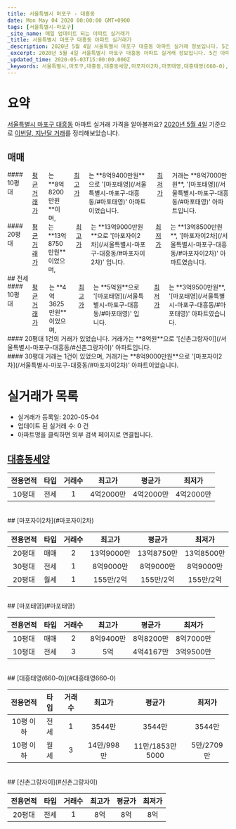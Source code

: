 ```yaml
---
title: 서울특별시 마포구 - 대흥동
date: Mon May 04 2020 00:00:00 GMT+0900
tags: [서울특별시-마포구]
_site_name: 매일 업데이트 되는 아파트 실거래가
_title: 서울특별시 마포구 대흥동 아파트 실거래가
_description: 2020년 5월 4일 서울특별시 마포구 대흥동 아파트 실거래 정보입니다. 5건 아파트 정보가 있습니다.
_excerpt: 2020년 5월 4일 서울특별시 마포구 대흥동 아파트 실거래 정보입니다. 5건 아파트 정보가 있습니다.
_updated_time: 2020-05-03T15:00:00.000Z
_keywords: 서울특별시,마포구,대흥동,대흥동세양,마포자이2차,마포태영,대흥태영(660-0),신촌그랑자이
---
```





# 요약
<ins>서울특별시 마포구 대흥동</ins> 아파트 실거래 가격을 알아볼까요? <ins>2020년 5월 4일</ins> 기준으로 <ins>이번달, 지난달 거래</ins>를 정리해보았습니다.

## 매매
<div class="container">
<div class="six columns" markdown="1">
#### 10평대
<ins>평균 거래가</ins>는 **8억8200만원**이며, <ins>최고가</ins>는 **8억9400만원**으로 '[마포태영](/서울특별시-마포구-대흥동/#마포태영)' 아파트이었습니다. <ins>최저가</ins> 거래는 **8억7000만원**, '[마포태영](/서울특별시-마포구-대흥동/#마포태영)' 아파트입니다.
</div>
<div class="six columns" markdown="1">
#### 20평대
<ins>평균 거래가</ins>는 **13억8750만원**이었으며, <ins>최고가</ins>는 **13억9000만원**으로 '[마포자이2차](/서울특별시-마포구-대흥동/#마포자이2차)' 입니다. <ins>최저가</ins>는 **13억8500만원**, '[마포자이2차](/서울특별시-마포구-대흥동/#마포자이2차)' 아파트였습니다.
</div>
</div>
## 전세
<div class="container">
<div class="six columns" markdown="1">
#### 10평대
<ins>평균 거래가</ins>는 **4억3625만원**이었으며, <ins>최고가</ins>는 **5억원**으로 '[마포태영](/서울특별시-마포구-대흥동/#마포태영)' 입니다. <ins>최저가</ins>는 **3억9500만원**, '[마포태영](/서울특별시-마포구-대흥동/#마포태영)' 아파트였습니다.
</div>
<div class="six columns" markdown="1">
#### 20평대
1건의 거래가 있었습니다. 거래가는 **8억원**으로 '[신촌그랑자이](/서울특별시-마포구-대흥동/#신촌그랑자이)' 아파트입니다.
</div>
</div>
<div class="container">
<div class="twelve columns" markdown="1">
#### 30평대
거래는 1건이 있었으며, 거래가는 **8억9000만원**으로 '[마포자이2차](/서울특별시-마포구-대흥동/#마포자이2차)' 아파트이었습니다.
</div>
</div>



# 실거래가 목록
- 실거래가 등록일: 2020-05-04
- 업데이트 된 실거래 수: 0 건
- 아파트명을 클릭하면 외부 검색 페이지로 연결됩니다.

## [대흥동세양](#대흥동세양)

|전용면적|타입|거래수|최고가|평균가|최저가|
|:---:|:---:|:---:|:---:|:---:|:---:|
|10평대|<span class="deal-type-2">전세</span>|1|4억2000만|4억2000만|4억2000만|

<br/>
## [마포자이2차](#마포자이2차)

|전용면적|타입|거래수|최고가|평균가|최저가|
|:---:|:---:|:---:|:---:|:---:|:---:|
|20평대|<span class="deal-type-1">매매</span>|2|13억9000만|13억8750만|13억8500만|
|30평대|<span class="deal-type-2">전세</span>|1|8억9000만|8억9000만|8억9000만|
|20평대|<span class="deal-type-3">월세</span>|1|155만/2억|155만/2억|155만/2억|

<br/>
## [마포태영](#마포태영)

|전용면적|타입|거래수|최고가|평균가|최저가|
|:---:|:---:|:---:|:---:|:---:|:---:|
|10평대|<span class="deal-type-1">매매</span>|2|8억9400만|8억8200만|8억7000만|
|10평대|<span class="deal-type-2">전세</span>|3|5억|4억4167만|3억9500만|

<br/>
## [대흥태영(660-0)](#대흥태영660-0)

|전용면적|타입|거래수|최고가|평균가|최저가|
|:---:|:---:|:---:|:---:|:---:|:---:|
|10평 이하|<span class="deal-type-2">전세</span>|1|3544만|3544만|3544만|
|10평 이하|<span class="deal-type-3">월세</span>|3|14만/998만|11만/1853만5000|5만/2709만|

<br/>
## [신촌그랑자이](#신촌그랑자이)

|전용면적|타입|거래수|최고가|평균가|최저가|
|:---:|:---:|:---:|:---:|:---:|:---:|
|20평대|<span class="deal-type-2">전세</span>|1|8억|8억|8억|

<br/>



